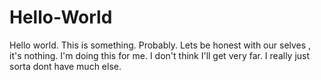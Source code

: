 # Hello-World
Hello world. This is something. Probably. Lets be honest with our selves , it's nothing. 
I'm doing this for me. I don't think I'll get very far. I really just sorta dont have much else.  
